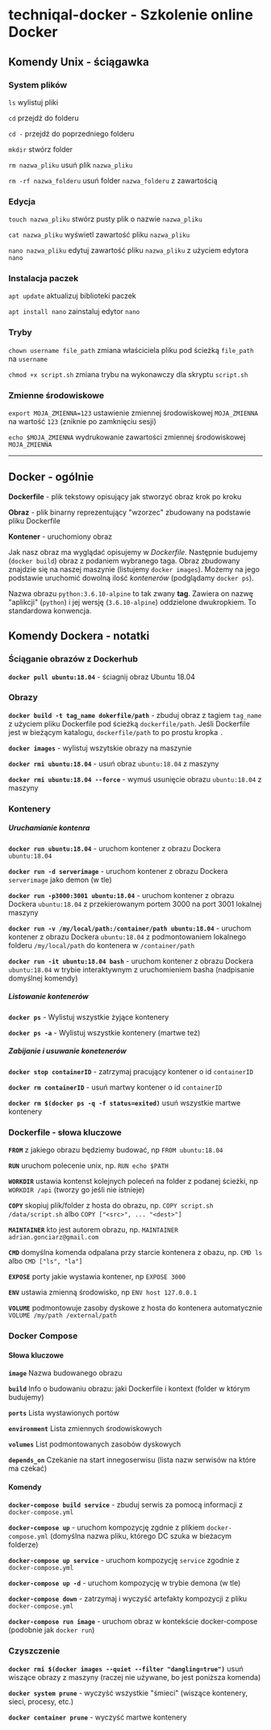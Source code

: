 # techniqal-docker  - Szkolenie online Docker

## Komendy Unix - ściągawka
### System plików
`ls` wylistuj pliki

`cd` przejdź do folderu

`cd -` przejdź do poprzedniego folderu

`mkdir` stwórz folder

`rm nazwa_pliku` usuń plik `nazwa_pliku`

`rm -rf nazwa_folderu` usuń folder `nazwa_folderu` z zawartością

### Edycja
`touch nazwa_pliku` stwórz pusty plik o nazwie `nazwa_pliku`

`cat nazwa_pliku` wyświetl zawartość pliku `nazwa_pliku`

`nano nazwa_pliku` edytuj zawartość pliku `nazwa_pliku` z użyciem edytora `nano`

### Instalacja paczek
`apt update` aktualizuj biblioteki paczek

`apt install nano` zainstaluj edytor `nano`

### Tryby
`chown username file_path` zmiana właściciela pliku pod ścieżką `file_path` na `username`

`chmod +x script.sh` zmiana trybu na wykonawczy dla skryptu `script.sh`

### Zmienne środowiskowe
`export MOJA_ZMIENNA=123` ustawienie zmiennej środowiskowej `MOJA_ZMIENNA` na wartość `123` (zniknie po zamknięciu sesji)

`echo $MOJA_ZMIENNA` wydrukowanie zawartości zmiennej środowiskowej `MOJA_ZMIENNA`

***

## Docker - ogólnie
**Dockerfile** - plik tekstowy opisujący jak stworzyć obraz krok po kroku

**Obraz** - plik binarny reprezentujący "wzorzec" zbudowany na podstawie pliku Dockerfile

**Kontener** - uruchomiony obraz

Jak nasz obraz ma wyglądać opisujemy w _Dockerfile_. Następnie budujemy (`docker build`) obraz z podaniem wybranego taga. Obraz zbudowany znajdzie się na naszej maszynie (listujemy `docker images`). Możemy na jego podstawie uruchomić dowolną ilość _kontenerów_ (podglądamy `docker ps`).

Nazwa obrazu `python:3.6.10-alpine`  to tak zwany **tag**. Zawiera on nazwę "aplikcji" (`python`) i jej wersję (`3.6.10-alpine`) oddzielone dwukropkiem. To standardowa konwencja.


## Komendy Dockera - notatki
### Ściąganie obrazów z Dockerhub
**`docker pull ubuntu:18.04`** - ściagnij obraz Ubuntu 18.04 

### Obrazy
**`docker build -t tag_name dokerfile/path`** - zbuduj obraz z tagiem `tag_name` z użyciem pliku Dockerfile pod ścieżką `dockerfile/path`. Jeśli Dockerfile jest w bieżącym katalogu, `dockerfile/path` to po prostu kropka `.`

**`docker images`** - wylistuj wszytskie obrazy na maszynie

**`docker rmi ubuntu:18.04`** - usuń obraz `ubuntu:18.04` z maszyny

**`docker rmi ubuntu:18.04 --force`** - wymuś usunięcie obrazu `ubuntu:18.04` z maszyny

### Kontenery
##### Uruchamianie kontenra
**`docker run ubuntu:18.04`** - uruchom kontener z obrazu Dockera `ubuntu:18.04`

**`docker run -d serverimage`** - uruchom kontener z obrazu Dockera `serverimage` jako demon (w tle)

**`docker run -p3000:3001 ubuntu:18.04`** - uruchom kontener z obrazu Dockera  `ubuntu:18.04` z przekierowanym portem 3000 na port 3001 lokalnej maszyny

**`docker run -v /my/local/path:/container/path ubuntu:18.04`** - uruchom kontener z obrazu Dockera  `ubuntu:18.04` z podmontowaniem lokalnego folderu `/my/local/path` do kontenera w `/container/path`

**`docker run -it ubuntu:18.04 bash`** - uruchom kontener z obrazu Dockera  `ubuntu:18.04` w trybie interaktywnym z uruchomieniem basha (nadpisanie domyślnej komendy)

##### Listowanie kontenerów
**`docker ps`** - Wylistuj wszystkie żyjące kontenery

**`docker ps -a`** - Wylistuj wszystkie kontenery (martwe też)

##### Zabijanie i usuwanie konetenerów
**`docker stop containerID`** - zatrzymaj pracujący kontener o id `containerID`

**`docker rm containerID`** - usuń martwy kontener o id `containerID`

**`docker rm $(docker ps -q -f status=exited)`** usuń wszystkie martwe kontenery


### Dockerfile - słowa kluczowe
**`FROM`** z jakiego obrazu będziemy budować, np `FROM ubuntu:18.04`

**`RUN`** uruchom polecenie unix, np. `RUN echo $PATH`

**`WORKDIR`** ustawia kontenst kolejnych poleceń na folder z podanej ścieżki, np `WORKDIR /api` (tworzy go jeśli nie istnieje)

**`COPY`** skopiuj plik/folder z hosta do obrazu, np. `COPY script.sh /data/script.sh` albo `COPY ["<src>", ... "<dest>"]`

**`MAINTAINER`** kto jest autorem obrazu, np. `MAINTAINER adrian.gonciarz@gmail.com`

**`CMD`** domyślna komenda odpalana przy starcie kontenera z obazu, np. `CMD ls` albo `CMD ["ls", "la"]`

**`EXPOSE`** porty jakie wystawia kontener, np `EXPOSE 3000`

**`ENV`** ustawia zmienną środowisko, np `ENV host 127.0.0.1` 

**`VOLUME`** podmontowuje zasoby dyskowe z hosta do kontenera automatycznie `VOLUME /my/path /external/path`

### Docker Compose
#### Słowa kluczowe
**`image`** Nazwa budowanego obrazu

**`build`** Info o budowaniu obrazu: jaki Dockerfile i kontext (folder w którym budujemy)

**`ports`** Lista wystawionych portów

**`environment`** Lista zmiennych środowiskowych

**`volumes`** List podmontowanych zasobów dyskowych

**`depends_on`** Czekanie na start innegoserwisu (lista nazw serwisów na które ma czekać)

#### Komendy
**`docker-compose build service`** - zbuduj serwis za pomocą informacji z `docker-compose.yml`

**`docker-compose up`** - uruchom kompozycję zgdnie z plikiem `docker-compose.yml` (domyślna nazwa pliku, którego DC szuka w bieżacym folderze)

**`docker-compose up service`** - uruchom kompozycję `service` zgodnie z `docker-compose.yml`

**`docker-compose up -d`** - uruchom kompozycję w trybie demona (w tle)

**`docker-compose down`** - zatrzymaj i wyczyść artefakty kompozycji z pliku  `docker-compose.yml`

**`docker-compose run image`** - uruchom obraz w kontekście docker-compose (podobnie jak `docker run`)

### Czyszczenie
**`docker rmi $(docker images --quiet --filter "dangling=true")`** usuń wiszące obrazy z maszyny (raczej nie używane, bo jest poniższa komenda)

**`docker system prune`** - wyczyść wszystkie "śmieci" (wiszące kontenery, sieci, procesy, etc.)

**`docker container prune`** - wyczyść martwe kontenery
